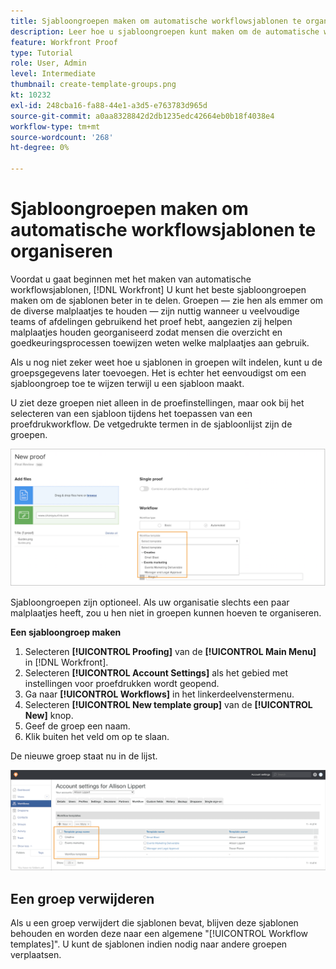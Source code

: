 ```yaml
---
title: Sjabloongroepen maken om automatische workflowsjablonen te organiseren
description: Leer hoe u sjabloongroepen kunt maken om de automatische werkstroomsjablonen voor proefdrukken te organiseren die u maakt.
feature: Workfront Proof
type: Tutorial
role: User, Admin
level: Intermediate
thumbnail: create-template-groups.png
kt: 10232
exl-id: 248cba16-fa88-44e1-a3d5-e763783d965d
source-git-commit: a0aa8328842d2db1235edc42664eb0b18f4038e4
workflow-type: tm+mt
source-wordcount: '268'
ht-degree: 0%

---
```


# Sjabloongroepen maken om automatische workflowsjablonen te organiseren

Voordat u gaat beginnen met het maken van automatische workflowsjablonen, [!DNL Workfront] U kunt het beste sjabloongroepen maken om de sjablonen beter in te delen. Groepen — zie hen als emmer om de diverse malplaatjes te houden — zijn nuttig wanneer u veelvoudige teams of afdelingen gebruikend het proef hebt, aangezien zij helpen malplaatjes houden georganiseerd zodat mensen die overzicht en goedkeuringsprocessen toewijzen weten welke malplaatjes aan gebruik.

Als u nog niet zeker weet hoe u sjablonen in groepen wilt indelen, kunt u de groepsgegevens later toevoegen. Het is echter het eenvoudigst om een sjabloongroep toe te wijzen terwijl u een sjabloon maakt.

U ziet deze groepen niet alleen in de proefinstellingen, maar ook bij het selecteren van een sjabloon tijdens het toepassen van een proefdrukworkflow. De vetgedrukte termen in de sjabloonlijst zijn de groepen.

![Sjabloongroepen worden vet weergegeven wanneer u een sjabloon selecteert](assets/proof-system-setups-template-group-show-on-upload.png)

Sjabloongroepen zijn optioneel. Als uw organisatie slechts een paar malplaatjes heeft, zou u hen niet in groepen kunnen hoeven te organiseren.

**Een sjabloongroep maken**

1. Selecteren **[!UICONTROL Proofing]** van de **[!UICONTROL Main Menu]** in [!DNL Workfront].
1. Selecteren **[!UICONTROL Account Settings]** als het gebied met instellingen voor proefdrukken wordt geopend.
1. Ga naar **[!UICONTROL Workflows]** in het linkerdeelvenstermenu.
1. Selecteren **[!UICONTROL New template group]** van de **[!UICONTROL New]** knop.
1. Geef de groep een naam.
1. Klik buiten het veld om op te slaan.

De nieuwe groep staat nu in de lijst.

![Lijst met sjabloongroepen in instellingen voor proefwerkstromen](assets/proof-system-setups-template-group-groups-set-up.png)

## Een groep verwijderen

Als u een groep verwijdert die sjablonen bevat, blijven deze sjablonen behouden en worden deze naar een algemene &quot;[!UICONTROL Workflow templates]&quot;. U kunt de sjablonen indien nodig naar andere groepen verplaatsen.

<!--
Learn More Icon
Create and manage Automated Workflow templates
-->
